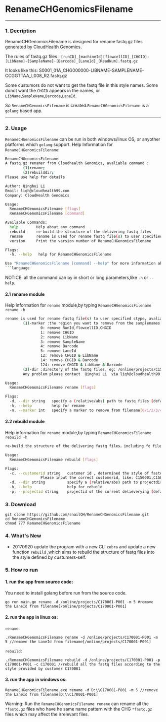 # RenameCHGenomicsFilename

- - -
### 1. Decription
RenameCHGenomicsFilename is designed for rename fastq.gz files generated by CloudHealth Genomics.

The rules of fastq.gz files :
`[runID]_[machineId][flowcellID]_[CHGID]-[LibName]-[SampleName]-[Barcode]_[LaneId]_[ReadNum].fastq.gz`

It looks like this: S0001_01A_CHG000000-LIBNAME-SAMPLENAME-CCGGTTAA_L008_R2.fastq.gz

Some custumors do not want to get the fastq file in this style names. Some donot want the `CHGID` appears in the names, or `LibName`,`SampleName`,`Barcode`,`LaneId`.

So `RenameCHGenomicsFilename` is created.`RenameCHGenomicsFilename` is a `golang` based app.

- - -

### 2. Usage
`RenameCHGenomicsFilename` can be run in both windows/linux OS, or anyother platforms which `golang` support.
Help Information for `RenameCHGenomicsFilename`:
```bash
RenameCHGenomicsFilename
A fastq.gz renamer from Cloudhealth Genomics, avaliable command : 
        (1)rename;
        (2)rebuilddir;
Please use help for details

Author: Qinghui Li
Email: liqh@cloudhealth99.com
Company: CloudHealth Genomics

Usage:
  RenameCHGenomicsFilename [flags]
  RenameCHGenomicsFilename [command]

Available Commands:
  help        Help about any command
  rebuild     re-build the structure of the delivering fastq files
  rename      rename is used for rename fastq file(s) to user specified stype
  version     Print the version number of RenameCHGenomicsFilename

Flags:
  -h, --help   help for RenameCHGenomicsFilename

Use "RenameCHGenomicsFilename [command] --help" for more information about a command.
```language
```

NOTICE: all the command can by in short or long parameters,like `-h` or `--help`.


#### 2.1 rename module
Help information for `rename` module,by typing `RenameCHGenomicsFilename rename -h`
```bash
rename is used for rename fastq file(s) to user specified stype, avaliable Parameters: 
        (1)-marker :the region you want to remove from the samplenames[default:"4"]
                0: remove RunId,flowcellID,CHGID
                1: remove CHGID
                2: remove LibName
                3: remove SampleName
                4: remove Barcode
                5: remove LaneId
                12: remove CHGID & LibName
                14: remove CHGID & Barcode
                124: remove CHGID & LibName & Barcode
        (2)-dir :directory of the fastq files. eg: /online/projects/C150001-P001 [default:"./",means current dir,for linux OS]
        Any problem please contact  Qinghui Li  via liqh@cloudhealth99.com

Usage:
  RenameCHGenomicsFilename rename [flags]

Flags:
  -d, --dir string   specify a (relative/abs) path to fastq files (default "./")
  -h, --help         help for rename
  -m, --marker int   specify a marker to remove from filename[0/1/2/3/4/5/12/14/124]:chg id/original lib name/original samplename/barcode/lane id/CHGID & LibName/CHGID & Barcode/CHGID & LibName & Barcode (default 4)
```

#### 2.2 rebuild module
Help information for `rename` module,by typing `RenameCHGenomicsFilename rebuild -h`
```bash
re-build the structure of the delivering fastq files，including fq files,md5 files, dir name, et.al.

Usage:
  RenameCHGenomicsFilename rebuild [flags]

Flags:
  -c, --customerid string   customer id , determined the style of fastq files structure. 
                Please input the correct customerid, like: C150001,C150003
  -d, --dir string          specify a (relative/abs) path to projectdir,like C150003-P999
  -h, --help                help for rebuild
  -p, --projectid string    projectid of the current delieverying (default "all")
```



### 3. Download
<pre><code>git clone https://github.com/snailQH/RenameCHGenomicsFilename.git
cd RenameCHGenomicsFilename
chmod 777 RenameCHGenomicsFilename
</code></pre>


### 4. What's New
- 20170920 update the program with a new CLI `cobra` and update a new function `rebuild` ,which aims to rebuild the structure of fastq files into the style defined by custumers-self.


### 5. How ro run
#### 1. run the app from source code:
You need to install golang before run from the source code.
<pre><code>go run main.go rename -d /online/projects/C170001-P001 -m 5 #remove the LaneId from filename[/online/projects/C170001-P001]
</code></pre>

#### 2. run the app in linux os:
`rename`:
<pre><code>./RenameCHGenomicsFilename rename -d /online/projects/C170001-P001 -m 5 //remove the LaneId from filename[/online/projects/C170001-P001]
</code></pre>

`rebuild`:
<pre><code>./RenameCHGenomicsFilename rebuild -d /online/projects/C170001-P001 -p C170001-P001 -c C170001 //rebuild all the fastq files according to the style provided by customer C170001
</code></pre>


#### 3. run the app in windows os:
<pre><code>RenameCHGenomicsFilename.exe rename -d D:\\C170001-P001 -m 5 //remove the LaneId from filename[D:\\C170001-P001]
</code></pre>


Warning: Run the `RenameCHGenomicsFilename rename` can rename all the `*fastq.gz` files who have he same name pattern with the CHG `*fastq.gz` files which may affect the irrelevant files.

